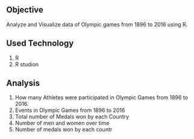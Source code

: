 ## Objective
Analyze and Visualize data of Olympic games from 1896 to 2016 using R.

## Used Technology
1. R 
2. R studion

## Analysis
1.	How many Athletes were participated in Olympic Games from 1896 to 2016.
2.	Events in Olympic Games from 1896 to 2016
3.	Total number of Medals won by each Country
4.	Number of men and women over time
5.	Number of medals won by each countr
